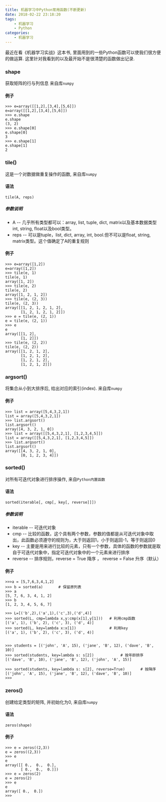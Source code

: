 ```yaml
---
title: 机器学习中Python常用函数(不断更新)
date: 2018-02-22 23:18:20
tags:
	- 机器学习
	- Python
categories:
	- 机器学习
---
```


最近在看《机器学习实战》这本书, 里面用到的一些Python函数可以使我们很方便的做运算. 这里针对我看到的以及最开始不是很清楚的函数做出记录.

<!-- more -->
### shape
获取矩阵的行与列信息 来自库`numpy`
#### 例子
```
>>> e=array([[1,2],[3,4],[5,6]])
e=array([[1,2],[3,4],[5,6]])
>>> e.shape
e.shape
(3, 2)
>>> e.shape[0]
e.shape[0]
3
>>> e.shape[1]
e.shape[1]
2
```



### tile()
这是一个对数据做重复操作的函数, 来自库`numpy`
#### 语法
`tile(A, reps)`

##### 参数说明
* A -- 几乎所有类型都可以：array, list, tuple, dict, matrix以及基本数据类型int, string, float以及bool类型。
* reps -- 可以是tuple，list, dict, array, int, bool.但不可以是float, string, matrix类型。这个值确定了A的重复规则

#### 例子
```
>>> e=array([1,2])
e=array([1,2])
>>> tile(e, 1)
tile(e, 1)
array([1, 2])
>>> tile(e, 2)
tile(e, 2)
array([1, 2, 1, 2])
>>> tile(e, (2, 3))
tile(e, (2, 3))
array([[1, 2, 1, 2, 1, 2],
       [1, 2, 1, 2, 1, 2]])
>>> e = tile(e, (2, 1))
e = tile(e, (2, 1))
>>> e
e
array([[1, 2],
       [1, 2]])
>>> tile(e, (2, 2))
tile(e, (2, 2))
array([[1, 2, 1, 2],
       [1, 2, 1, 2],
       [1, 2, 1, 2],
       [1, 2, 1, 2]])
```


### argsort()
将集合从小到大排序后, 给出对应的索引(index). 来自库`numpy`

#### 例子
```
>>> list = array([5,4,3,2,1])
list = array([5,4,3,2,1])
>>> list.argsort()
list.argsort()
array([4, 3, 2, 1, 0])
>>> list = array([[5,4,3,2,1], [1,2,3,4,5]])
list = array([[5,4,3,2,1], [1,2,3,4,5]])
>>> list.argsort()
list.argsort()
array([[4, 3, 2, 1, 0],
       [0, 1, 2, 3, 4]])
```

### sorted()
对所有可迭代对象进行排序操作, 来自`Python内置函数`

#### 语法
`sorted(iterable[, cmp[, key[, reverse]]])`

##### 参数说明
* iterable -- 可迭代对象
* cmp -- 比较的函数，这个具有两个参数，参数的值都是从可迭代对象中取出，此函数必须遵守的规则为，大于则返回1，小于则返回-1，等于则返回0
* key -- 主要是用来进行比较的元素，只有一个参数，具体的函数的参数就是取自于可迭代对象中，指定可迭代对象中的一个元素来进行排序
* reverse -- 排序规则，reverse = True 降序 ， reverse = False 升序（默认）
#### 例子
```
>>>a = [5,7,6,3,4,1,2]
>>> b = sorted(a)       # 保留原列表
>>> a 
[5, 7, 6, 3, 4, 1, 2]
>>> b
[1, 2, 3, 4, 5, 6, 7]
 
>>> L=[('b',2),('a',1),('c',3),('d',4)]
>>> sorted(L, cmp=lambda x,y:cmp(x[1],y[1]))   # 利用cmp函数
[('a', 1), ('b', 2), ('c', 3), ('d', 4)]
>>> sorted(L, key=lambda x:x[1])               # 利用key
[('a', 1), ('b', 2), ('c', 3), ('d', 4)]
 
 
>>> students = [('john', 'A', 15), ('jane', 'B', 12), ('dave', 'B', 10)]
>>> sorted(students, key=lambda s: s[2])            # 按年龄排序
[('dave', 'B', 10), ('jane', 'B', 12), ('john', 'A', 15)]
 
>>> sorted(students, key=lambda s: s[2], reverse=True)       # 按降序
[('john', 'A', 15), ('jane', 'B', 12), ('dave', 'B', 10)]
>>>
```

### zeros()
创建给定类型的矩阵, 并初始化为0, 来自库`numpy`

#### 语法
`zeros(shape)`

#### 例子
```
>>> e = zeros((2,3))
e = zeros((2,3))
>>> e
e
array([[ 0.,  0.,  0.],
       [ 0.,  0.,  0.]])
>>> e = zeros(2)
e = zeros(2)
>>> e
e
array([ 0.,  0.])
>>> 
```

